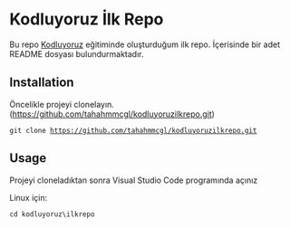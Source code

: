 # Kodluyoruz İlk Repo

Bu repo [Kodluyoruz](https://www.kodluyoruz.org/) eğitiminde oluşturduğum ilk repo. İçerisinde bir adet README dosyası bulundurmaktadır.

## Installation

Öncelikle projeyi clonelayın. (https://github.com/tahahmmcgl/kodluyoruzilkrepo.git)

 <code>git clone https://github.com/tahahmmcgl/kodluyoruzilkrepo.git</code>

 ## Usage

 Projeyi cloneladıktan sonra Visual Studio Code programında açınız

Linux için:

 <code>cd kodluyoruz\ilkrepo</code>
